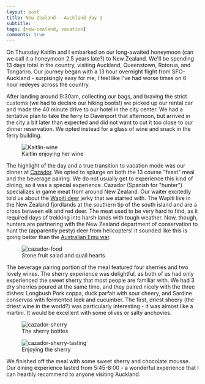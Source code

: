 ```yaml
---
layout: post
title: New Zealand - Auckland day 1
subtitle: 
tags: [new-zealand, vacation]
comments: true
---
```


On Thursday Kaitlin and I embarked on our long-awaited honeymoon (can we call it a honeymoon 2.5 years late?) to New Zealand. We'll be spending 13 days total in the country, visiting Auckland, Queenstown, Rotorua, and Tongariro. Our journey began with a 13 hour overnight flight from SFO-Auckland - surpisingly easy for me, I feel like I've had worse times on 6 hour redeyes across the country.

After landing around 9:30am, collecting our bags, and braving the strict customs (we had to declare our hiking boots!) we picked up our rental car and made the 40 minute drive to our hotel in the city center. We had a tentative plan to take the ferry to Davenport that afternoon, but arrived in the city a bit later than expected and did not want to cut it too close to our dinner reservation. We opted instead for a glass of wine and snack in the ferry building.

<figure>
  <img src="{{site.url}}/assets/img/2023-03-04-auckland-day-1/kaitlin_wine.JPG" alt="Kaitlin-wine"/>
  <figcaption>Kaitlin enjoying her wine</figcaption>
</figure>

The highlight of the day and a true transition to vacation mode was our dinner at [Cazador](https://cazador.co.nz/restaurant). We opted to splurge on both the 13 course "feast" meal and the beverage pairing. We do not usually get to experience this kind of dining, so it was a special experience. Cazador (Spanish for "hunter") specializes in game meat from around New Zealand. Our waiter excitedly told us about the [Wapiti deer](https://fwf.net.nz/wapiti/) jerky that we started with. The Wapiti live in the New Zealand fjordlands at the southern tip of the south island and are a cross between elk and red deer. The meat used to be very hard to find, as it required days of trekking into harsh lands with tough weather. Now, though, hunters are partnering with the New Zealand department of conservation to hunt the (apparently pesty) deer from helicopters! It sounded like this is going better than the [Australian Emu war](https://en.wikipedia.org/wiki/Emu_War).

<figure>
  <img src="{{site.url}}/assets/img/2023-03-04-auckland-day-1/cazador-food.JPG" alt="cazador-food"/>
  <figcaption>Stone fruit salad and quail hearts</figcaption>
</figure>

The beverage pairing portion of the meal featured four sherries and two lovely wines. The sherry experience was delightful, as both of us had only experienced the sweet sherry that most people are familiar with. We had 3 dry sherries poured at the same time, and they paired nicely with the three dishes: Longbush Pork coppa, duck parfait with sour cheery, and Sardine conservas with fermented leek and cucumber. The first, driest sheery (the driest wine in the world?) was particularly interesting - it was almost like a martini. It would be excellent with some olives or salty anchovies.

<figure>
  <img src="{{site.url}}/assets/img/2023-03-04-auckland-day-1/cazador-sherry-bottles.JPG" alt="cazador-sherry"/>
  <figcaption>The sherry bottles</figcaption>
</figure>

<figure>
  <img src="{{site.url}}/assets/img/2023-03-04-auckland-day-1/cazador-sherry-tasting.JPG" alt="cazador-sherry-tasting"/>
  <figcaption>Enjoying the sherry</figcaption>
</figure>

We finished off the meal with some sweet sherry and chocolate mousse. Our dining experience lasted from 5:45-8:00 - a wonderful experience that I can heartily recommend to anyone visiting Auckland.
